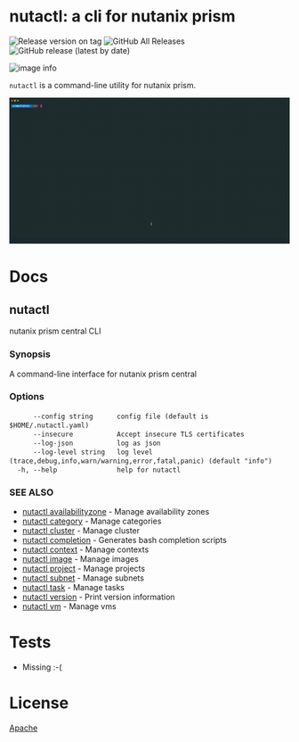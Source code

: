 # nutactl: a cli for nutanix prism

![Release version on tag](https://github.com/simonfuhrer/nutactl/workflows/Release%20version%20on%20tag/badge.svg)
![GitHub All Releases](https://img.shields.io/github/downloads/simonfuhrer/nutactl/total)
![GitHub release (latest by date)](https://img.shields.io/github/v/release/simonfuhrer/nutactl)

![image info](./assets/images/logo.png)

`nutactl` is a command-line utility for nutanix prism.


![GIF](./assets/images/terminal2.gif)

# Docs
## nutactl

nutanix prism central CLI

### Synopsis

A command-line interface for nutanix prism central

### Options

```
      --config string      config file (default is $HOME/.nutactl.yaml)
      --insecure           Accept insecure TLS certificates
      --log-json           log as json
      --log-level string   log level (trace,debug,info,warn/warning,error,fatal,panic) (default "info")
  -h, --help               help for nutactl
```

### SEE ALSO

* [nutactl availabilityzone](docs/nutactl_availabilityzone.md)	 - Manage availability zones
* [nutactl category](docs/nutactl_category.md)	 - Manage categories
* [nutactl cluster](docs/nutactl_cluster.md)	 - Manage cluster
* [nutactl completion](docs/nutactl_completion.md)	 - Generates bash completion scripts
* [nutactl context](docs/nutactl_context.md)	 - Manage contexts
* [nutactl image](docs/nutactl_image.md)	 - Manage images
* [nutactl project](docs/nutactl_project.md)	 - Manage projects
* [nutactl subnet](docs/nutactl_subnet.md)	 - Manage subnets
* [nutactl task](docs/nutactl_task.md)	 - Manage tasks
* [nutactl version](docs/nutactl_version.md)	 - Print version information
* [nutactl vm](docs/nutactl_vm.md)	 - Manage vms

# Tests
* Missing :-(

# License
[Apache](LICENSE)